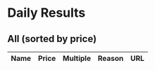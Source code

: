 # Daily Results

## All (sorted by price)

| Name | Price | Multiple | Reason | URL |
|---|---:|---:|---|---|
